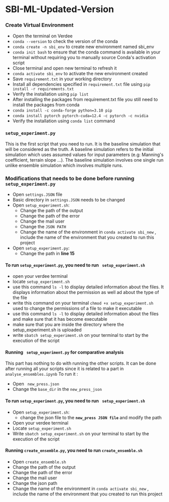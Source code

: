 # SBI-ML-Updated-Version

### Create Virtual Environment 
- Open the terminal on Verdee  
- `conda --version`  to check the version of the conda   
- `conda create -n sbi_env` to create new environment named sbi_env  
-  `conda init bash` to ensure that the conda command is available in your terminal without requiring you to manually source Conda's activation script  
- Close terminal and open new terminal to refresh it  
- `conda activate sbi_env` to activate the new environment created
- Save `requirement.txt` in your working directory
- Install all dependencies specified in `requirement.txt` file using `pip install -r requirements.txt`
- Verify the installation  using `pip list`
- After installing the packages from requirement.txt file you still need to install the packages from conda 
- `conda install -c conda-forge python=3.10 pip`
- `conda install pytorch pytorch-cuda=12.4 -c pytorch -c nvidia`
- Verify the installation using `conda list` command

### **`setup_experiment.py`**
This is the first script that you need to run. It is the baseline simulation that will be considered as the truth. A baseline simulation refers to the initial simulation which uses assumed values for input parameters (e.g: Manning's coefficient, terrain slope ...). The baseline simulation involves one single run unlike ensemble simulation which involves multiple runs.

### Modifications that needs to be done before running `setup_experiment.py`
- Open `settings.JSON` file 
- Basic directory in `settings.JSON` needs to be changed 
- Open `setup_experiment.sh`:
  - Change the path of the output
  -  Change the path of the error
  - Change the mail user
  - Change the `JSON PATH` 
  - Change the name of the environment in `conda activate sbi_new` , include the name of the environment that you created to run this project 
- Open `setup_experiment.py`:
  - Change the path in **line 15**


#### To run `setup_experiment.py`, you need to run ` setup_experiment.sh`
- open your verdee terminal 
- locate `setup_experiment.sh`
- use this command `ls -l` to display detailed information about the files. It displays information about the permission as well ad about the type of the file  
- write this command on your terminal `chmod +x setup_experiment.sh` used to change the permissions of a file to make it executable
- use this command `ls -l` to display detailed information about the files and make sure that it has become executable
- make sure that you are inside the directory where the setup_experiment.sh is uploaded 
- write `sbatch setup_experiment.sh` on your terminal to start by the execution of the script

#### Running ` setup_experiment.py` for comparative analysis
This part has nothing to do with running the other scripts. It can be done after running all your scripts since it is related to a part in `analyse_ensembles.ipynb`
To run it : 
- Open ` new_press.json` 
- Change the `base_dir` in the `new_press_json`

#### To run `setup_experiment.py`, you need to run ` setup_experiment.sh`
- Open `setup_experiment.sh`:
  - change the json file to the **`new_press JSON file`** and modify the path
- Open your verdee terminal 
- Locate `setup_experiment.sh`
- Write `sbatch setup_experiment.sh` on your terminal to start by the execution of the script

#### Running `create_ensemble.py`, you need to run `create_ensemble.sh`
- Open `create_ensemble.sh`
- Change the path of the output
- Change the path of the error
- Change the mail user
- Change the json path 
- Change the name of the environment in `conda activate sbi_new` , include the name of the environment that you created to run this project 


